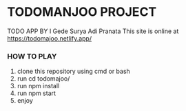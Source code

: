 # TODOMANJOO PROJECT
TODO APP BY I Gede Surya Adi Pranata
This site is online at https://todomajoo.netlify.app/


### HOW TO PLAY
1. clone this repository using cmd or bash
2. run cd todomajoo/
3. run npm install
4. run npm start
5. enjoy